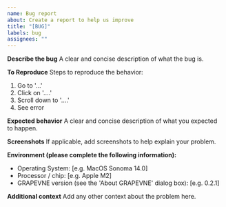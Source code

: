 ```yaml
---
name: Bug report
about: Create a report to help us improve
title: "[BUG]"
labels: bug
assignees: ""
---
```


**Describe the bug**
A clear and concise description of what the bug is.

**To Reproduce**
Steps to reproduce the behavior:

1. Go to '...'
2. Click on '....'
3. Scroll down to '....'
4. See error

**Expected behavior**
A clear and concise description of what you expected to happen.

**Screenshots**
If applicable, add screenshots to help explain your problem.

**Environment (please complete the following information):**

- Operating System: [e.g. MacOS Sonoma 14.0]
- Processor / chip: [e.g. Apple M2]
- GRAPEVNE version (see the 'About GRAPEVNE' dialog box): [e.g. 0.2.1]

**Additional context**
Add any other context about the problem here.
